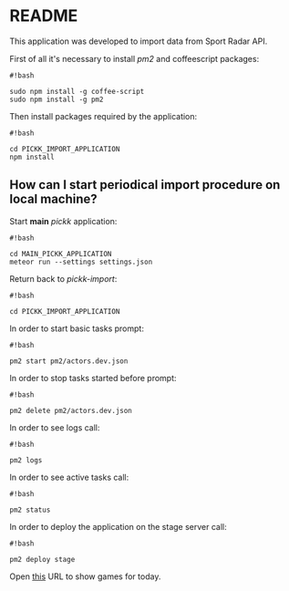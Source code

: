 # README #

This application was developed to import data from Sport Radar API.

First of all it's necessary to install *pm2* and coffeescript packages:

```
#!bash

sudo npm install -g coffee-script
sudo npm install -g pm2
```
Then install packages required by the application: 
```
#!bash

cd PICKK_IMPORT_APPLICATION
npm install
```
## How can I start periodical import procedure on local machine? ##

Start **main** *pickk* application:
```
#!bash

cd MAIN_PICKK_APPLICATION
meteor run --settings settings.json
```
Return back to *pickk-import*:
```
#!bash

cd PICKK_IMPORT_APPLICATION
```

In order to start basic tasks prompt:
```
#!bash

pm2 start pm2/actors.dev.json
```

In order to stop tasks started before prompt:
```
#!bash

pm2 delete pm2/actors.dev.json
```

In order to see logs call:
```
#!bash

pm2 logs
```

In order to see active tasks call:
```
#!bash

pm2 status
```

In order to deploy the application on the stage server call:
```
#!bash

pm2 deploy stage
```

Open [this](http://localhost:3000/sportRadarGames) URL to show games for today.